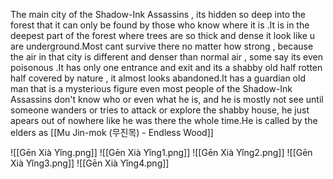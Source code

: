 The main city of the Shadow-Ink Assassins , its hidden so deep into the forest that it can only be found by those who know where it is .It is in the deepest part of the forest where trees are so thick and dense it look like u are underground.Most cant survive there no matter how strong , because the air in that city is different and denser than normal air , some say its even poisonous .It has only one entrance and exit and its a shabby old half rotten half covered by nature , it almost looks abandoned.It has a guardian old man that is a mysterious figure even most people of the Shadow-Ink Assassins don't know who or even what he is, and he is mostly not see until someone wanders or tries to attack or explore the shabby house, he just apears out of nowhere like he was there the whole time.He is called by the elders as [[Mu Jin-mok (무진목) - Endless Wood]]

![[Gēn Xià Yǐng.png]]
![[Gēn Xià Yǐng1.png]]
![[Gēn Xià Yǐng2.png]]
![[Gēn Xià Yǐng3.png]]
![[Gēn Xià Yǐng4.png]]